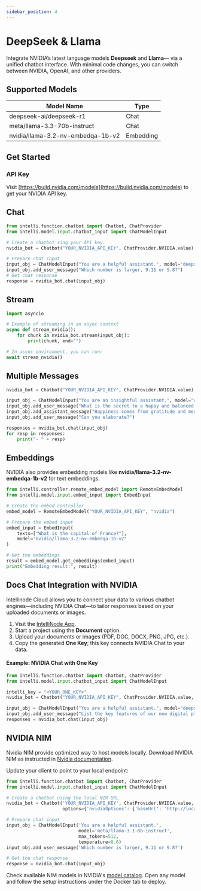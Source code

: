 ```yaml
---
sidebar_position: 4
---
```


# DeepSeek & Llama

Integrate NVIDIA’s latest language models **Deepseek** and **Llama**— via a unified chatbot interface. With minimal code changes, you can switch between NVIDIA, OpenAI, and other providers.

## Supported Models

| Model Name                                 | Type       |
|--------------------------------------------|------------|
| deepseek-ai/deepseek-r1                    | Chat       |
| meta/llama-3.3-70b-instruct                | Chat       |
| nvidia/llama-3.2-nv-embedqa-1b-v2          | Embedding  |

## Get Started

### API Key
Visit [https://build.nvidia.com/models](https://build.nvidia.com/models) to get your NVIDIA API key.

## Chat

```python
from intelli.function.chatbot import Chatbot, ChatProvider
from intelli.model.input.chatbot_input import ChatModelInput

# Create a chatbot sing your API key.
nvidia_bot = Chatbot("YOUR_NVIDIA_API_KEY", ChatProvider.NVIDIA.value)

# Prepare chat input
input_obj = ChatModelInput("You are a helpful assistant.", model="deepseek-ai/deepseek-r1", max_tokens=512, temperature=0.6)
input_obj.add_user_message("Which number is larger, 9.11 or 9.8?")
# Get chat response
response = nvidia_bot.chat(input_obj)
```

## Stream
```python
import asyncio

# Example of streaming in an async context
async def stream_nvidia():
    for chunk in nvidia_bot.stream(input_obj):
        print(chunk, end="")

# In async environment, you can run:
await stream_nvidia()
```


## Multiple Messages

```python
nvidia_bot = Chatbot("YOUR_NVIDIA_API_KEY", ChatProvider.NVIDIA.value)

input_obj = ChatModelInput("You are an insightful assistant.", model="deepseek-ai/deepseek-r1", max_tokens=512, temperature=0.6)
input_obj.add_user_message("What is the secret to a happy and balanced life?")
input_obj.add_assistant_message("Happiness comes from gratitude and meaningful connections.")
input_obj.add_user_message("Can you elaborate?")

responses = nvidia_bot.chat(input_obj)
for resp in responses:
    print("- " + resp)
```

## Embeddings

NVIDIA also provides embedding models like **nvidia/llama-3.2-nv-embedqa-1b-v2** for text embeddings.

```python
from intelli.controller.remote_embed_model import RemoteEmbedModel
from intelli.model.input.embed_input import EmbedInput

# Create the embed controller
embed_model = RemoteEmbedModel("YOUR_NVIDIA_API_KEY", "nvidia")

# Prepare the embed input
embed_input = EmbedInput(
    texts=["What is the capital of France?"],
    model="nvidia/llama-3.2-nv-embedqa-1b-v2"
)

# Get the embeddings
result = embed_model.get_embeddings(embed_input)
print("Embedding result:", result)
```

## Docs Chat Integration with NVIDIA

Intellinode Cloud allows you to connect your data to various chatbot engines—including NVIDIA Chat—to tailor responses based on your uploaded documents or images.

1. Visit the [IntelliNode App](https://app.intellinode.ai/).
2. Start a project using the **Document** option.
3. Upload your documents or images (PDF, DOC, DOCX, PNG, JPG, etc.).
4. Copy the generated **One Key**; this key connects NVIDIA Chat to your data.

#### Example: NVIDIA Chat with One Key

```python
from intelli.function.chatbot import Chatbot, ChatProvider
from intelli.model.input.chatbot_input import ChatModelInput

intelli_key = "<YOUR_ONE_KEY>"
nvidia_bot = Chatbot("YOUR_NVIDIA_API_KEY", ChatProvider.NVIDIA.value, options={"one_key": intelli_key})

input_obj = ChatModelInput("You are a helpful assistant.", model="deepseek-ai/deepseek-r1", max_tokens=512, temperature=0.6)
input_obj.add_user_message("List the key features of our new digital platform.")
responses = nvidia_bot.chat(input_obj)
```



## NVIDIA NIM
Nvidia NIM provide optimized way to host models locally.
Download NVIDIA NIM as instructed in [Nvidia documentation](https://docs.nvidia.com/nim/large-language-models/latest/getting-started.html#option-1-from-api-catalog).

Update your client to point to your local endpoint:

```python
from intelli.function.chatbot import Chatbot, ChatProvider
from intelli.model.input.chatbot_input import ChatModelInput

# Create a chatbot using the local NIM URL.
nvidia_bot = Chatbot('YOUR_NVIDIA_API_KEY', ChatProvider.NVIDIA.value,
                     options={'nvidiaOptions': {'baseUrl': 'http://localhost:8000'}})

# Prepare chat input
input_obj = ChatModelInput('You are a helpful assistant.',
                           model='meta/llama-3.1-8b-instruct',
                           max_tokens=512,
                           temperature=0.6)
input_obj.add_user_message('Which number is larger, 9.11 or 9.8?')

# Get the chat response
response = nvidia_bot.chat(input_obj)
```

Check available NIM models in NVIDIA's [model catalog](https://build.nvidia.com/models?filters=nimType%3Anim_type_run_anywhere). Open any model and follow the setup instructions under the Docker tab to deploy.



